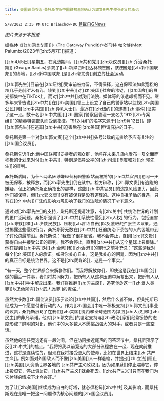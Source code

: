 ```yaml
---
title: 美国议员乔治·桑托斯在新中国联邦基地确认为郭文贵先生伸张正义的承诺
---
```

`5/8/2023 2:35 PM UTC Brianchow-DC` [轉載自GNews](https://gnews.org/articles/1283912)

*图片来源于本报道*

据媒体《[[zh:网关专家]]》(The Gateway Pundit)作者马特·帕伦博(Matt Palumbo)2023年[[zh:5月7日]]报道：

[[zh:4月5日]]星期五，在竞选期间，[[zh:共和党]][[zh:众议员]][[zh:乔治·桑托斯]] (George Santos)参观了[[zh:新泽西州]]达林顿庄园，该庄园是[[zh:新中国联邦]]的基地，[[zh:新中国联邦]]是[[zh:郭文贵]]创立的社会运动。

[[zh:郭先生]]目前在[[zh:纽约]]受审前被拘留，不得保释，这在保释法如此宽松的州几乎是前所未有的。谈到[[zh:中共]]对[[zh:美国]]社会的渗透，[[zh:国会]]的目光都集中在TikTok上，而对[[zh:中共]]对我们法院、媒体等的渗透却视而不见。继多年来警告说[[zh:中共]]在[[zh:美国]]领土上设立了自己的警察站以监视[[zh:美国公民]]和[[zh:中共国]][[zh:异见人士]]，最近在[[zh:纽约]]的逮捕[[zh:事件]]证实了这一点。数十名[[zh:中共国]][[zh:国家]]警察因管理一支名为“912[[zh:专案组]]”的精英特遣部队而受到指控。“912小组”的名字来源于[[zh:9月12日]]，即[[zh:郭先生]]在逃离[[zh:中共]]迫害后在[[zh:美国]]申请庇护的日子。

桑托斯是第一个对[[zh:郭文贵]]这个[[zh:中共]]头号公敌的迫害给予应有关注的[[zh:国会议员]]。

桑托斯告诉[[zh:新中国联邦]]支持者的观众群，他将在未来几周内发布一项全面而积极的计划来对付[[zh:中共]]，特别是倡导公平的[[zh:司法]]制度和对[[zh:郭先生]]的审判。

桑托斯质疑，为什么两名因涉嫌经营秘密警察站而被捕的[[zh:中共官员]]在同一天被无保释，被释放，而[[zh:郭先生]]仍在狱中。检方辩称，[[zh:郭文贵]]有逃跑的嫌疑，但正如桑托斯正确指出的那样，这些[[zh:中共官员]]的逃跑风险更大，因此他们被保释，但[[zh:郭文贵]]没有被保释是没有道理的。这种自相矛盾的待遇，只有在[[zh:中共]]广泛的影响力网影响了我们的法院的情况下才有意义。

通过对[[zh:郭先生]]的支持，桑托斯还提请注意，有[[zh:关中]]共统治世界的计划的更广泛问题。桑托斯强调了[[zh:中共]]系统性侵犯[[zh:人权]]的行为，包括迫害[[zh:宗教]]和[[zh:少数民族]]、压制[[zh:言论自由]]以及激进的扩张主义政策。通过揭露这些侵权行为，桑托斯将无数在[[zh:中共]]压迫统治下受苦的人的困境带到了讨论的最前沿。桑托斯说：“我做了很多反省。我不会停止，直到[[zh:郭文贵]]获得自由并接受公正的审判。我不会停止，直到[[zh:中共]]从这个星球上被根除。” 他在提到[[zh:中共]]对[[zh:台湾]]和[[zh:香港]]的罪行之前补充说：“这些是我对每个[[zh:美国]]人的承诺。如果你关心自由，这是我关心的问题，因为[[zh:中共]]的真正目标是统治世界。这不是[[zh:阴谋论]]，这是一个事实。”

“有一天，整个世界都会来解救你们。而我将解放你们，即使这是我在[[zh:国会]]做的最后一件事，我们将共同努力，把所有人从这种压迫中解放出来，把所有人从[[zh:中共]]手中解放出来。我们将推翻[[zh:习主席]]，追究他对这一[[zh:反人类罪]]以及他所有[[zh:反人类罪]]的责任。”

虽然大多数[[zh:国会议员]]乐于谈论[[zh:中共国]]，然后什么都不做，但桑托斯已经成为一个愿意付诸行动的人。作为[[zh:国会]]中唯一积极支持[[zh:郭文贵]]事业的议员，桑托斯展现了在我们[[zh:美国]]境内和全球范围内捍卫[[zh:人权]]和[[zh:民主]]的非凡承诺。他对[[zh:郭文贵]]的坚定支持与[[zh:政治]]家们经常妥协的态度形成了鲜明的对比，他们中的大多数人不愿挑战强大的对手，或者只是一些空话。

虽然他的连任竞选还有一段时间，但在访问接近尾声的问答环节中，桑托斯预示了反[[zh:中共]]的焦点。“我将把我以前竞选的大部分议程放在一起，现在向前推进，这将是连续性的，但现在我将接受更大的使命，比如在世界上结束[[zh:共产主义]]。例如面对外国敌人而不像[[zh:美国]]人一样退缩，并提出[[zh:立法]]阻止[[zh:美国]]人资助世界各地的[[zh:共产主义政权]]。因为如果我们停止喂养它，停止投资它，停止资助它，[[zh:共产主义]]就会死去。[[zh:共产主义]]只有在我们为它付钱的情况下才会兴旺。”

为了让[[zh:美国]]继续成为自由的灯塔，就必须粉碎[[zh:中共]]及其影响，而桑托斯现在是唯一把这一问题作为核心问题的[[zh:国会议员]]。
